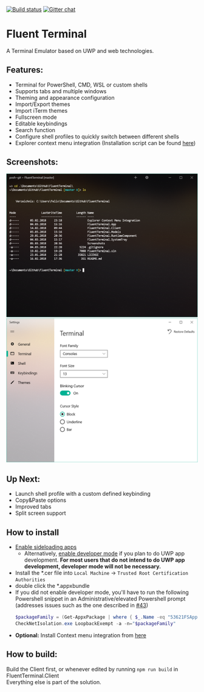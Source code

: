 
[![Build status](https://ci.appveyor.com/api/projects/status/4r429bv594fxkygd?svg=true)](https://ci.appveyor.com/project/felixse/fluentterminal)
[![Gitter chat](https://badges.gitter.im/Join%20Chat.svg)](https://gitter.im/FluentTerminal)

# Fluent Terminal
A Terminal Emulator based on UWP and web technologies.

## Features:
- Terminal for PowerShell, CMD, WSL or custom shells
- Supports tabs and multiple windows
- Theming and appearance configuration
- Import/Export themes
- Import iTerm themes
- Fullscreen mode
- Editable keybindings
- Search function
- Configure shell profiles to quickly switch between different shells
- Explorer context menu integration (Installation script can be found [here](https://github.com/felixse/FluentTerminal/tree/master/Explorer%20Context%20Menu%20Integration))

## Screenshots:
![Terminal window](Screenshots/Terminal.png)
![Settings window](Screenshots/Settings.png)

## Up Next:
- Launch shell profile with a custom defined keybinding
- Copy&Paste options
- Improved tabs
- Split screen support

## How to install
- [Enable sideloading apps ](https://www.windowscentral.com/how-enable-windows-10-sideload-apps-outside-store
)
  - Alternatively, [enable developer mode](https://docs.microsoft.com/en-US/windows/uwp/get-started/enable-your-device-for-development) if you plan to do UWP app development. **For most users that do not intend to do UWP app development, developer mode will not be necessary.**
- Install the *.cer file into `Local Machine` -> `Trusted Root Certification Authorities`
- double click the *.appxbundle
- If you did not enable developer mode, you'll have to run the following Powershell snippet in an Administrative/elevated Powershell prompt (addresses issues such as the one described in [#43](https://github.com/felixse/FluentTerminal/issues/43))
  ```powershell
  $packageFamily = (Get-AppxPackage | where { $_.Name -eq "53621FSApps.FluentTerminal" }).PackageFamilyName
  CheckNetIsolation.exe LoopbackExempt -a -n="$packageFamily"
  ```
- **Optional:** Install Context menu integration from [here](https://github.com/felixse/FluentTerminal/tree/master/Explorer%20Context%20Menu%20Integration)

## How to build:
Build the Client first, or whenever edited by running `npm run build` in FluentTerminal.Client  
Everything else is part of the solution.
